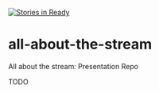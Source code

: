 [![Stories in Ready](https://badge.waffle.io/mudetroit/all-about-the-stream.png?label=ready&title=Ready)](https://waffle.io/mudetroit/all-about-the-stream)
# all-about-the-stream
All about the stream: Presentation Repo

TODO
